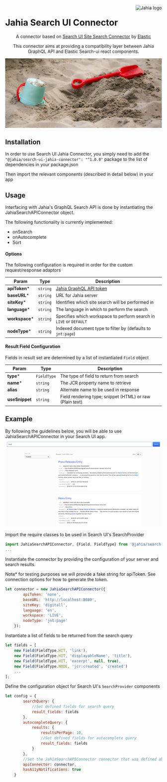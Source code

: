 <!--
    Template for Readmes, see alternatives/examples here: https://github.com/matiassingers/awesome-readme
-->
<a href="https://www.jahia.com/">
    <img src="https://www.jahia.com/files/live/sites/jahiacom/files/logo-jahia-2016.png" alt="Jahia logo" title="Jahia" align="right" height="60" />
</a>

Jahia Search UI Connector
======================

<!--
    A one-liner about the project, like a subtitle. For example: Jahia Digital Experience Manager Core
-->
<p align="center">A connector based on <a href="https://github.com/elastic/search-ui/tree/master/packages/search-ui-site-search-connector">Search UI Site Search Connector</a> by <a href="https://elastic.co">Elastic</a></p>

<!--
    A short technical description (not more than one paragraph) about the project, eventually with tech/tools/framework used.
-->
<p align="center">This connector aims at providing a compatibility layer between Jahia GraphQL API and Elastic Search-ui react components.</p>

![screenshot](./img/sandbox.jpg)

## Installation
In order to use Search UI Jahia Connector, you simply need to add the `"@jahia/search-ui-jahia-connector": "^1.0.0"` package to the list of dependencies in your package.json

Then import the relevant components (described in detail below) in your app

## Usage
Interfacing with Jahia's GraphQL Search API is done by instantiating the
JahiaSearchAPIConnector object.

The following functionality is currently implemented:
* onSearch
* onAutocomplete
* Sort

#### Options
The following configuration is required in order for the custom request/response adaptors

| Param     | Type                | Description                                                                                                            |
| --------- | ------------------- | ---------------------------------------------------------------------------------------------------------------------- |
| **apiToken***   | <code>string</code> | [Jahia GraphQL API token](https://academy.jahia.com/documentation/developer/dx/7.3/headless-development-with-dx/headless-react-graphql-app-tutorial#Setting_up_authorization) |
| **baseURL***   | <code>string</code> | URL for Jahia server |
| **siteKey***   | <code>string</code> | Identifies which site search will be performed in |
| **language***  | <code>string</code> | The language in which to perform the search |
| **workspace*** | <code>string</code> | Specifies which workspace to perform search in `LIVE` or `DEFAULT` |
| **nodeType***  | <code>string</code> | Indexed document type to filter by (defaults to `jnt:page`) |


#### Result Field Configuration

Fields in result set are determined by a list of instantiated `Field` object

| Param     | Type                | Description                                                                                                            |
| --------- | ------------------- | ---------------------------------------------------------------------------------------------------------------------- |
| **type***   | <code>FieldType</code> | The type of field to return from search |
| **name***  | <code>string</code> | The JCR property name to retrieve |
| **alias** | <code>string</code> | Alternate name to be used in response |
| **useSnippet**  | <code>string</code> | Field rendering type; snippet (HTML) or raw (Plain text) |

## Example

By following the guidelines below, you will be able to use JahiaSearchAPIConnector in your Search UI app.
![example_results](./img/example_results.png)

Import the require classes to be used in Search UI's SearchProvider
```javascript
import JahiaSearchAPIConnector, {Field, FieldType} from '@jahia/search-ui-jahia-connector';
...
```
Instantiate the connector by providing the configuration of your server and search results.

Note* for testing purposes we will provide a fake string for apiToken. See connection options for how to generate the token.
```javascript
let connector = new JahiaSearchAPIConnector({
        apiToken: 'none',
        baseURL: 'http://localhost:8080',
        siteKey: 'digitall',
        language: 'en',
        workspace: 'LIVE',
        nodeType: 'jnt:page'
    });
```

Instantiate a list of fields to be returned from the search query
```javascript
let fields = [
    new Field(FieldType.HIT, 'link'),
    new Field(FieldType.HIT, 'displayableName', 'title'),
    new Field(FieldType.HIT, 'excerpt', null, true),
    new Field(FieldType.NODE, 'jcr:created', 'created')
    ...
];
```
Define the configuration object for Search UI's `SearchProvider` components
```javascript
let config = {
        searchQuery: {
            //Set defined fields for search query
            result_fields: fields
        },
        autocompleteQuery: {
            results: {
                resultsPerPage: 10,
                //Set defined fields for autocomplete query
                result_fields: fields
            }
        },
        //Set the JahiaSearchAPIConnector connector that was defined above
        apiConnector: connector,
        hasA11yNotifications: true
    }
```
